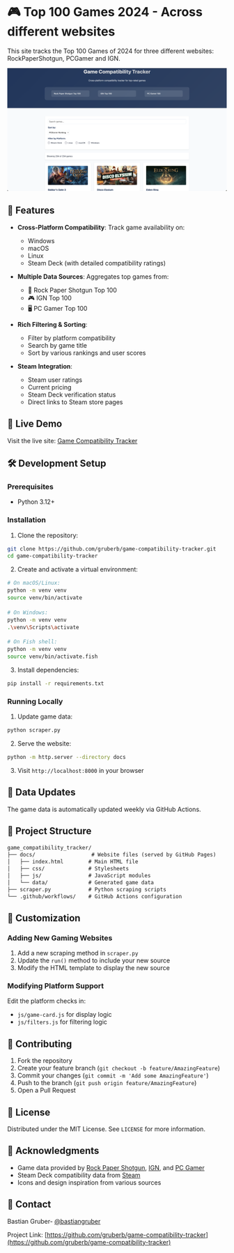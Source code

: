 # 🎮 Top 100 Games 2024 - Across different websites

This site tracks the Top 100 Games of 2024 for three different websites: RockPaperShotgun, PCGamer and IGN.

![Game Compatibility Tracker Screenshot](docs/images/screenshot.png)

## 🌟 Features

- **Cross-Platform Compatibility**: Track game availability on:
  - Windows
  - macOS
  - Linux
  - Steam Deck (with detailed compatibility ratings)

- **Multiple Data Sources**: Aggregates top games from:
  - 🎲 Rock Paper Shotgun Top 100
  - 🎮 IGN Top 100
  - 🖥️ PC Gamer Top 100

- **Rich Filtering & Sorting**:
  - Filter by platform compatibility
  - Search by game title
  - Sort by various rankings and user scores

- **Steam Integration**:
  - Steam user ratings
  - Current pricing
  - Steam Deck verification status
  - Direct links to Steam store pages

## 🚀 Live Demo

Visit the live site: [Game Compatibility Tracker](https://gruberb.github.io/game-compatibility-tracker)

## 🛠️ Development Setup

### Prerequisites

- Python 3.12+

### Installation

1. Clone the repository:
```bash
git clone https://github.com/gruberb/game-compatibility-tracker.git
cd game-compatibility-tracker
```

2. Create and activate a virtual environment:
```bash
# On macOS/Linux:
python -m venv venv
source venv/bin/activate

# On Windows:
python -m venv venv
.\venv\Scripts\activate

# On Fish shell:
python -m venv venv
source venv/bin/activate.fish
```

3. Install dependencies:
```bash
pip install -r requirements.txt
```

### Running Locally

1. Update game data:
```bash
python scraper.py
```

2. Serve the website:
```bash
python -m http.server --directory docs
```

3. Visit `http://localhost:8000` in your browser

## 🔄 Data Updates

The game data is automatically updated weekly via GitHub Actions.


## 📁 Project Structure

```
game_compatibility_tracker/
├── docs/                  # Website files (served by GitHub Pages)
│   ├── index.html        # Main HTML file
│   ├── css/              # Stylesheets
│   ├── js/               # JavaScript modules
│   └── data/             # Generated game data
├── scraper.py            # Python scraping scripts
└── .github/workflows/    # GitHub Actions configuration
```

## 🔧 Customization

### Adding New Gaming Websites

1. Add a new scraping method in `scraper.py`
2. Update the `run()` method to include your new source
3. Modify the HTML template to display the new source

### Modifying Platform Support

Edit the platform checks in:
- `js/game-card.js` for display logic
- `js/filters.js` for filtering logic

## 🤝 Contributing

1. Fork the repository
2. Create your feature branch (`git checkout -b feature/AmazingFeature`)
3. Commit your changes (`git commit -m 'Add some AmazingFeature'`)
4. Push to the branch (`git push origin feature/AmazingFeature`)
5. Open a Pull Request

## 📃 License

Distributed under the MIT License. See `LICENSE` for more information.

## 🙏 Acknowledgments

- Game data provided by [Rock Paper Shotgun](https://www.rockpapershotgun.com), [IGN](https://www.ign.com), and [PC Gamer](https://www.pcgamer.com)
- Steam Deck compatibility data from [Steam](https://store.steampowered.com)
- Icons and design inspiration from various sources

## 📧 Contact

Bastian Gruber- [@bastiangruber](https://bsky.app/profile/bastiangruber.bsky.social)

Project Link: [https://github.com/gruberb/game-compatibility-tracker](https://github.com/gruberb/game-compatibility-tracker)
